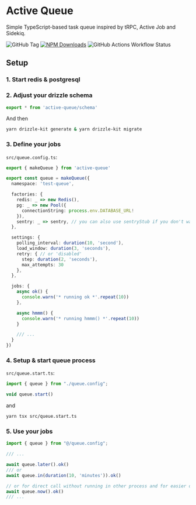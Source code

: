 # Active Queue

Simple TypeScript-based task queue inspired by tRPC, Active Job and Sidekiq.

![GitHub Tag](https://img.shields.io/github/v/tag/fulcanelly/active-queue)
<a href="https://www.npmjs.com/package/active-queue"><img alt="NPM Downloads" src="https://img.shields.io/npm/dy/active-queue?link=https%3A%2F%2Fwww.npmjs.com%2Fpackage%2Factive-queue"></a>
![GitHub Actions Workflow Status](https://img.shields.io/github/actions/workflow/status/fulcanelly/active-queue/linter.yml?branch=master)




## Setup 


### 1. Start redis & postgresql
### 2. Adjust your drizzle schema

```ts
export * from 'active-queue/schema'
```


And then

```sh
yarn drizzle-kit generate & yarn drizzle-kit migrate
```

### 3. Define your jobs 

`src/queue.config.ts`:
```ts
export { makeQueue } from 'active-queue'

export const queue = makeQueue({
  namespace: 'test-queue',

  factories: {
    redis: _ => new Redis(),
    pg: _ => new Pool({
      connectionString: process.env.DATABASE_URL!
    }),
    sentry: _ => sentry, // you can also use sentryStub if you don't want this 
  },

  settings: {
    polling_interval: duration(10, 'second'),
    load_window: duration(3, 'seconds'),
    retry: { // or 'disabled'
      step: duration(2, 'seconds'),
      max_attempts: 30
    },
  },

  jobs: {
    async ok() {
      console.warn('* running ok *'.repeat(10))
    },

    async hmmm() {
      console.warn('* running hmmm() *'.repeat(10))      
    }

    /// ...
  }
})
```

### 4. Setup & start queue process

`src/queue.start.ts`: 
```ts  
import { queue } from "./queue.config";

void queue.start()
```

and

```bash
yarn tsx src/queue.start.ts
```

### 5. Use your jobs 
```ts
import { queue } from "@/queue.config";

/// ... 

await queue.later().ok()
/// or 
await queue.in(duration(10, 'minutes')).ok()

// or for direct call without running in other process and for easier debugging
await queue.now().ok()
/// ...
```

